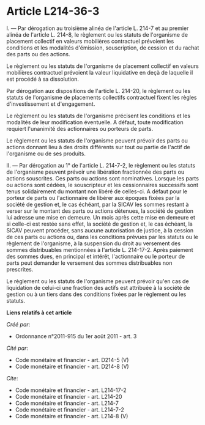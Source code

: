 # Article L214-36-3

I. ― Par dérogation au troisième alinéa de l'article L. 214-7 et au premier alinéa de l'article L. 214-8, le règlement ou les
statuts de l'organisme de placement collectif en valeurs mobilières contractuel prévoient les conditions et les modalités
d'émission, souscription, de cession et du rachat des parts ou des actions. 

Le règlement ou les statuts de l'organisme de placement collectif en valeurs mobilières contractuel prévoient la valeur
liquidative en deçà de laquelle il est procédé à sa dissolution. 

Par dérogation aux dispositions de l'article L. 214-20, le règlement ou les statuts de l'organisme de placements collectifs
contractuel fixent les règles d'investissement et d'engagement. 

Le règlement ou les statuts de l'organisme précisent les conditions et les modalités de leur modification éventuelle. A
défaut, toute modification requiert l'unanimité des actionnaires ou porteurs de parts. 

Le règlement ou les statuts de l'organisme peuvent prévoir des parts ou actions donnant lieu à des droits différents sur tout
ou partie de l'actif de l'organisme ou de ses produits. 

II. ― Par dérogation au 1° de l'article L. 214-7-2, le règlement ou les statuts de l'organisme peuvent prévoir une libération
fractionnée des parts ou actions souscrites. Ces parts ou actions sont nominatives. Lorsque les parts ou actions sont cédées,
le souscripteur et les cessionnaires successifs sont tenus solidairement du montant non libéré de celles-ci. A défaut pour le
porteur de parts ou l'actionnaire de libérer aux époques fixées par la société de gestion et, le cas échéant, par la SICAV
les sommes restant à verser sur le montant des parts ou actions détenues, la société de gestion lui adresse une mise en
demeure. Un mois après cette mise en demeure et si celle-ci est restée sans effet, la société de gestion et, le cas échéant,
la SICAV peuvent procéder, sans aucune autorisation de justice, à la cession de ces parts ou actions ou, dans les conditions
prévues par les statuts ou le règlement de l'organisme, à la suspension du droit au versement des sommes distribuables
mentionnées à l'article L. 214-17-2. Après paiement des sommes dues, en principal et intérêt, l'actionnaire ou le porteur de
parts peut demander le versement des sommes distribuables non prescrites. 

Le règlement ou les statuts de l'organisme peuvent prévoir qu'en cas de liquidation de celui-ci une fraction des actifs est
attribuée à la société de gestion ou à un tiers dans des conditions fixées par le règlement ou les statuts.

**Liens relatifs à cet article**

_Créé par_:

  - Ordonnance n°2011-915 du 1er août 2011 - art. 3

_Cité par_:

  - Code monétaire et financier - art. D214-5 (V)
  - Code monétaire et financier - art. D214-8 (V)

_Cite_:

  - Code monétaire et financier - art. L214-17-2
  - Code monétaire et financier - art. L214-20
  - Code monétaire et financier - art. L214-7
  - Code monétaire et financier - art. L214-7-2
  - Code monétaire et financier - art. L214-8 (V)
